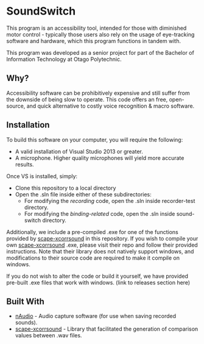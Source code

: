 # SoundSwitch
This program is an accessibility tool, intended for those with diminished motor
control - typically those users also rely on the usage of eye-tracking software
and hardware, which this program functions in tandem with.

This program was developed as a senior project for part of the Bachelor of
Information Technology at Otago Polytechnic.

## Why?
Accessibility software can be prohibitively expensive and still suffer from
the downside of being slow to operate. This code offers an free, open-source, and quick
alternative to costly voice recognition & macro software.

## Installation
To build this software on your computer, you will require the following:

* A valid installation of Visual Studio 2013 or greater.
* A microphone. Higher quality microphones will yield more accurate results.

Once VS is installed, simply:
* Clone this repository to a local directory
* Open the .sln file inside either of these subdirectories:
  * For modifying the *recording* code, open the .sln inside recorder-test directory.
  * For modifying the *binding-related* code, open the .sln inside sound-switch directory.

Additionally, we include a pre-compiled .exe for one of the functions provided by [scape-xcorrsound](https://github.com/openpreserve/scape-xcorrsound) in this repository.
If you wish to compile your own [scape-xcorrsound](https://github.com/openpreserve/scape-xcorrsound) .exe, please visit their repo and follow their provided instructions.
Note that their library does not natively support windows, and modifications to their source code are required to make it compile on windows.

If you do not wish to alter the code or build it yourself, we have provided
pre-built .exe files that work with windows. (link to releases section here)

## Built With
* [nAudio](https://github.com/naudio/NAudio) - Audio capture software (for use when saving recorded sounds).
* [scape-xcorrsound](https://github.com/openpreserve/scape-xcorrsound) - Library that facilitated the generation of comparison values
between .wav files.
